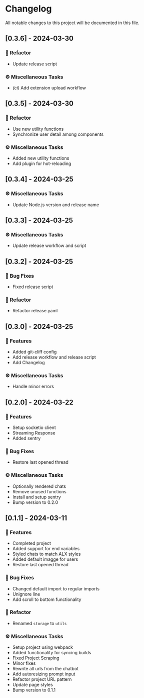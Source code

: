 # Changelog

All notable changes to this project will be documented in this file.

## [0.3.6] - 2024-03-30

### 🚜 Refactor

- Update release script

### ⚙️  Miscellaneous Tasks

- *(ci)* Add extension upload workflow

## [0.3.5] - 2024-03-30

### 🚜 Refactor

- Use new utility functions
- Synchronize user detail among components

### ⚙️  Miscellaneous Tasks

- Added new utility functions
- Add plugin for hot-reloading

## [0.3.4] - 2024-03-25

### ⚙️  Miscellaneous Tasks

- Update Node.js version and release name

## [0.3.3] - 2024-03-25

### ⚙️  Miscellaneous Tasks

- Update release workflow and script

## [0.3.2] - 2024-03-25

### 🐛 Bug Fixes

- Fixed release script

### 🚜 Refactor

- Refactor release.yaml

## [0.3.0] - 2024-03-25

### 🚀 Features

- Added git-cliff config
- Add release workflow and release script
- Add Changelog

### ⚙️  Miscellaneous Tasks

- Handle minor errors

## [0.2.0] - 2024-03-22

### 🚀 Features

- Setup socketio client
- Streaming Response
- Added sentry

### 🐛 Bug Fixes

- Restore last opened thread

### ⚙️  Miscellaneous Tasks

- Optionally rendered chats
- Remove unused functions
- Install and setup sentry
- Bump version to 0.2.0

## [0.1.1] - 2024-03-11

### 🚀 Features

- Completed project
- Added support for end variables
- Styled chats to match ALX styles
- Added default imagge for users
- Restore last opened thread

### 🐛 Bug Fixes

- Changed default import to regular imports
- Unignore line
- Add scroll to bottom functionality

### 🚜 Refactor

- Renamed `storage` to `utils`

### ⚙️  Miscellaneous Tasks

- Setup project using webpack
- Added functionality for syncing builds
- Fixed Project Scraping
- Minor fixes
- Rewrite all urls from the chatbot
- Add autoresizing prompt input
- Refactor project URL pattern
- Update page styles
- Bump version to 0.1.1

<!-- generated by git-cliff -->
